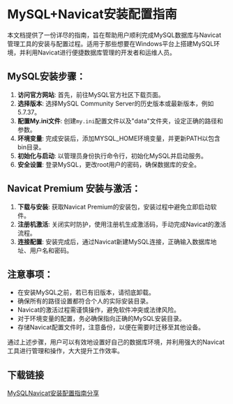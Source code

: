 # MySQL+Navicat安装配置指南

本文档提供了一份详尽的指南，旨在帮助用户顺利完成MySQL数据库与Navicat管理工具的安装与配置过程。适用于那些想要在Windows平台上搭建MySQL环境，并利用Navicat进行便捷数据库管理的开发者和运维人员。

## MySQL安装步骤：

1. **访问官方网站**: 首先，前往MySQL官方社区下载页面。
2. **选择版本**: 选择MySQL Community Server的历史版本或最新版本，例如5.7.37。
3. **配置My.ini文件**: 创建`my.ini`配置文件以及"data"文件夹，设定正确的路径和参数。
4. **环境变量**: 完成安装后，添加MYSQL_HOME环境变量，并更新PATH以包含bin目录。
5. **初始化与启动**: 以管理员身份执行命令行，初始化MySQL并启动服务。
6. **安全设置**: 登录MySQL，更改root用户的密码，确保数据库的安全。

## Navicat Premium 安装与激活：

1. **下载与安装**: 获取Navicat Premium的安装包，安装过程中避免立即启动软件。
2. **注册机激活**: 关闭实时防护，使用注册机生成激活码，手动完成Navicat的激活流程。
3. **连接配置**: 安装完成后，通过Navicat新建MySQL连接，正确输入数据库地址、用户名和密码。

## 注意事项：

- 在安装MySQL之前，若已有旧版本，请彻底卸载。
- 确保所有的路径设置都符合个人的实际安装目录。
- Navicat的激活过程需谨慎操作，避免软件冲突或法律风险。
- 对于环境变量的配置，务必确保指向正确的MySQL安装目录。
- 存储Navicat配置文件时，注意备份，以便在需要时迁移至其他设备。

通过上述步骤，用户可以有效地设置好自己的数据库环境，并利用强大的Navicat工具进行管理和操作，大大提升工作效率。

## 下载链接

[MySQLNavicat安装配置指南分享](https://pan.quark.cn/s/10751d648044)